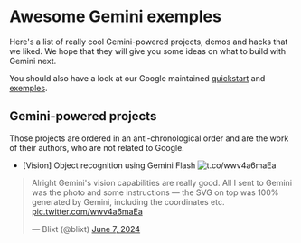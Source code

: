 # Awesome Gemini exemples

Here's a list of really cool Gemini-powered projects, demos and hacks that we liked. We hope that they will give you some ideas on what to build with Gemini next.

You should also have a look at our Google maintained [quickstart](../quickstart/) and [exemples](../exemples/).

## Gemini-powered projects

Those projects are ordered in an anti-chronological order and are the work of their authors, who are not related to Google.

* [Vision] Object recognition using Gemini Flash
![t.co/wwv4a6maEa](https://pbs.twimg.com/media/GPdbWambgAAUPBV?format=jpg)
<blockquote class="twitter-tweet"><p lang="en" dir="ltr">Alright Gemini&#39;s vision capabilities are really good. All I sent to Gemini was the photo and some instructions — the SVG on top was 100% generated by Gemini, including the coordinates etc. <a href="https://t.co/wwv4a6maEa">pic.twitter.com/wwv4a6maEa</a></p>&mdash; Blixt (@blixt) <a href="https://twitter.com/blixt/status/1799007168815141163?ref_src=twsrc%5Etfw">June 7, 2024</a></blockquote> <script async src="https://platform.twitter.com/widgets.js" charset="utf-8"></script>